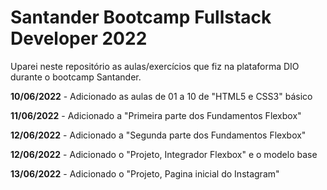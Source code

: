 # Santander Bootcamp Fullstack Developer 2022

Uparei neste repositório as aulas/exercícios que fiz na plataforma DIO durante o bootcamp Santander.

**10/06/2022** - Adicionado as aulas de 01 a 10 de "HTML5 e CSS3" básico

**11/06/2022** - Adicionado a "Primeira parte dos Fundamentos Flexbox"

**12/06/2022** - Adicionado a "Segunda parte dos Fundamentos Flexbox"

**12/06/2022** - Adicionado o "Projeto, Integrador Flexbox" e o modelo base 

**13/06/2022** - Adicionado o "Projeto, Pagina inicial do Instagram"

